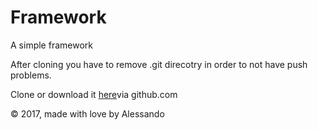 # Framework
A simple framework

After cloning you have to remove .git direcotry in order to not have push problems.

Clone or download it [here](https://github.com/AleUtility/Framework)via github.com

© 2017, made with love by Alessando
